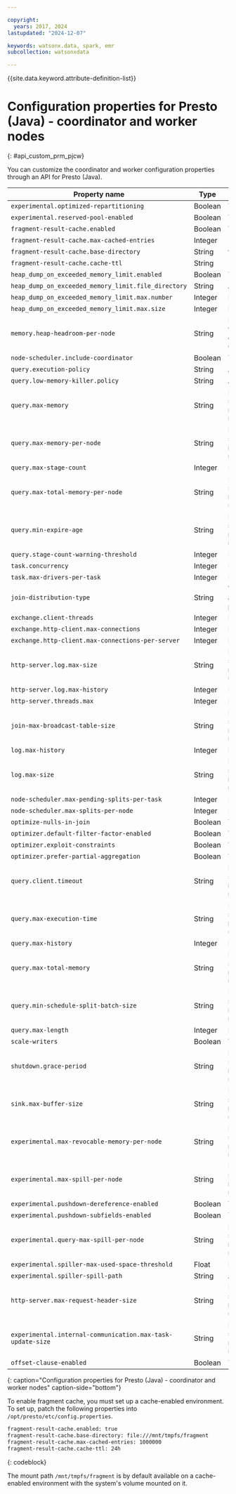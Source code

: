 ```yaml
---

copyright:
  years: 2017, 2024
lastupdated: "2024-12-07"

keywords: watsonx.data, spark, emr
subcollection: watsonxdata

---
```


{{site.data.keyword.attribute-definition-list}}

# Configuration properties for Presto (Java) - coordinator and worker nodes
{: #api_custom_prm_pjcw}

You can customize the coordinator and worker configuration properties through an API for Presto (Java).

| Property name | Type | Validation added |
| --- | --- | --- |
| `experimental.optimized-repartitioning` | Boolean | True or False |
| `experimental.reserved-pool-enabled` | Boolean | True or False |
| `fragment-result-cache.enabled` | Boolean | True or False |
| `fragment-result-cache.max-cached-entries` | Integer | `1000000` |
| `fragment-result-cache.base-directory` | String | file:///mnt/tmpfs/fragment |
| `fragment-result-cache.cache-ttl` | String | 24h |
| `heap_dump_on_exceeded_memory_limit.enabled` | Boolean | True or False |
| `heap_dump_on_exceeded_memory_limit.file_directory` | String | Any string |
| `heap_dump_on_exceeded_memory_limit.max.number` | Integer | Limit {1, 1000} |
| `heap_dump_on_exceeded_memory_limit.max.size` | Integer | Limit {1, 1000} |
| `memory.heap-headroom-per-node` | String | Limit {1, 1e9}; supported values are numbers with or without units TB, MB, GB, B, KB |
| `node-scheduler.include-coordinator` | Boolean | True or False |
| `query.execution-policy` | String | Any string |
| `query.low-memory-killer.policy` | String | Any string |
| `query.max-memory` | String | Limit {1, 1e13}; supported values are numbers with or without units TB, MB, GB, B, KB |
| `query.max-memory-per-node` | String | Limit {1, 1e13}; supported values are numbers with or without units TB, MB, GB, B, KB |
| `query.max-stage-count` | Integer | Limit {1, 1000} |
| `query.max-total-memory-per-node` | String | Limit {1, 1e13}; supported values are numbers with or without units TB, MB, GB, B, KB |
| `query.min-expire-age` | String | Limit {1, 1e13}; supported values are numbers with or without units m, s, ms, h |
| `query.stage-count-warning-threshold` | Integer | Limit {1, 1000} |
| `task.concurrency` | Integer | Limit {1, 1000} |
| `task.max-drivers-per-task` | Integer | Limit {1, 100} |
| `join-distribution-type` | String | Value should be automatic or broadcast or partitioned |
| `exchange.client-threads` | Integer | Limit {1, 1000} |
| `exchange.http-client.max-connections` | Integer | Limit {1, 10000} |
| `exchange.http-client.max-connections-per-server` | Integer | Limit {1, 100000} |
| `http-server.log.max-size` | String | Limit {1, 1e13}; supported values are numbers with or without units TB, MB, GB, B, KB |
| `http-server.log.max-history` | Integer | Limit {1, 100} |
| `http-server.threads.max` | Integer | Limit {1, 1000} |
| `join-max-broadcast-table-size` | String | Limit {1, 1e13}; supported values are numbers with or without units TB, MB, GB, B, KB |
| `log.max-history` | Integer | Limit {1, 100} |
| `log.max-size` | String | Limit {1, 1e13}; supported values are numbers with or without units TB, MB, GB, B, KB |
| `node-scheduler.max-pending-splits-per-task` | Integer | Limit {1, 3000} |
| `node-scheduler.max-splits-per-node` | Integer | Limit {1, 3000} |
| `optimize-nulls-in-join` | Boolean | True or False |
| `optimizer.default-filter-factor-enabled` | Boolean | True or False |
| `optimizer.exploit-constraints` | Boolean | True or False |
| `optimizer.prefer-partial-aggregation` | Boolean | True or False |
| `query.client.timeout` | String | Limit {1, 1e13}; supported values are numbers with or without units m, s, ms, h |
| `query.max-execution-time` | String | Limit {1, 1e13}; supported values are numbers with or without units m, s, ms, h |
| `query.max-history` | Integer | Limit {1, 100} |
| `query.max-total-memory` | String | Limit {1, 1e13}; supported values are numbers with or without units TB, MB, GB|
| `query.min-schedule-split-batch-size` | String | Limit {1, 1e13}; supported values are numbers with or without units TB, MB, GB, B, KB |
| `query.max-length` | Integer | Limit {1, 1000000} |
| `scale-writers` | Boolean | True or False |
| `shutdown.grace-period` | String | Limit {1, 1e13}; supported values are numbers with or without units m, s, ms, h |
| `sink.max-buffer-size` | String | Limit {1, 1e13}; supported values are numbers with or without units TB, MB, GB, B, KB |
| `experimental.max-revocable-memory-per-node` | String | Limit {1, 1e13}; supported values are numbers with or without units TB, MB, GB, B, KB |
| `experimental.max-spill-per-node` | String | Limit {1, 1e13}; supported values are numbers with or without units TB, MB, GB, B, KB |
| `experimental.pushdown-dereference-enabled` | Boolean | True or False |
| `experimental.pushdown-subfields-enabled` | Boolean | True or False |
| `experimental.query-max-spill-per-node` | String | Limit {1, 1e13}; supported values are numbers with or without units TB, MB, GB, B, KB |
| `experimental.spiller-max-used-space-threshold` | Float | Float 64 |
| `experimental.spiller-spill-path` | String | Any string |
| `http-server.max-request-header-size` | String | Limit {1, 1e13}; supported values are numbers with or without units TB, MB, GB, B, KB |
| `experimental.internal-communication.max-task-update-size` | String | Limit {1, 1e13}; supported values are numbers with or without units TB, MB, GB, B, KB |
|`offset-clause-enabled`|Boolean|True or False |
{: caption="Configuration properties for Presto (Java) - coordinator and worker nodes" caption-side="bottom"}

To enable fragment cache, you must set up a cache-enabled environment. To set up, patch the following properties into `/opt/presto/etc/config.properties`.

```bash
fragment-result-cache.enabled: true
fragment-result-cache.base-directory: file:///mnt/tmpfs/fragment
fragment-result-cache.max-cached-entries: 1000000
fragment-result-cache.cache-ttl: 24h
```
{: codeblock}

The mount path `/mnt/tmpfs/fragment` is by default available on a cache-enabled environment with the system's volume mounted on it.
